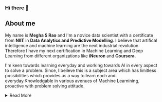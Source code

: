 ### Hi there 👋

<!--
**Meghasrao/Meghasrao** is a ✨ _special_ ✨ repository because its `README.md` (this file) appears on your GitHub profile.

Here are some ideas to get you started:
-->

## About me

My name is **Megha S Rao** and I'm a novice data scientist with a certificate from **NIIT** in **Data Analytics and Predictive Modelling**. I believe that artifical intelligence and machine learning are the next industrial revolution. Therefore I have my next certification in Machine Learning and Deep Learning from different organizations like **iNeuron** and **Coursera**.

I'm keen towards learning everyday and working towards AI in every aspect to solve a problem. Since, I beileve this is a subject area which has limitless possibilities which provides us a way to learn each and everyday.Knowledgable in various avenues of Machine Learnining, proactive with problem solving attitude.

<details><summary>Read More</summary>
 <p>
   
- 🔭 I’m currently working on Data Analytics Program by Google
- 🌱 I’m currently learning Data Analytics in depth
- 📫 How to reach me: [Gmail](megha.rao27@gmail.com) , [LinkedIn](https://www.linkedin.com/in/meghasrao/)
- 😄 Pronouns: She/Her
- ⚡ Fun fact: I own a travel youtube channel: [click here](https://www.youtube.com/channel/UCJ2vcbsSZaEp5OSJZd8g09Q)

</p>
